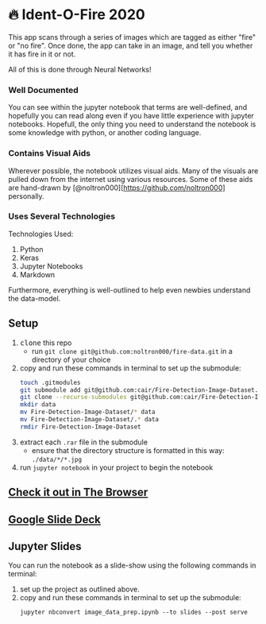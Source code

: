 # 🔥 Ident-O-Fire 2020
This app scans through a series of images which are tagged as either "fire" or "no fire".
Once done, the app can take in an image, and tell you whether it has fire in it or not.

All of this is done through Neural Networks!

### Well Documented
You can see within the jupyter notebook that terms are well-defined, and hopefully you can read along even if you have little experience with jupyter notebooks.
Hopefull, the only thing you need to understand the notebook is some knowledge with python, or another coding language.

### Contains Visual Aids
Wherever possible, the notebook utilizes visual aids.
Many of the visuals are pulled down from the internet using various resources.
Some of these aids are hand-drawn by [@noltron000][https://github.com/noltron000] personally.

### Uses Several Technologies
Technologies Used:
1. Python
1. Keras
1. Jupyter Notebooks
1. Markdown

Furthermore, everything is well-outlined to help even newbies understand the data-model.

## Setup
1. <kbd>clone</kbd> this repo
	- run `git clone git@github.com:noltron000/fire-data.git` in a directory of your choice
1. copy and run these commands in terminal to set up the submodule:
	```bash
	touch .gitmodules
	git submodule add git@github.com:cair/Fire-Detection-Image-Dataset.git data
	git clone --recurse-submodules git@github.com:cair/Fire-Detection-Image-Dataset.git
	mkdir data
	mv Fire-Detection-Image-Dataset/* data
	mv Fire-Detection-Image-Dataset/.* data
	rmdir Fire-Detection-Image-Dataset
	```
1. extract each `.rar` file in the submodule
	- ensure that the directory structure is formatted in this way: `./data/*/*.jpg`
1. run `jupyter notebook` in your project to begin the notebook

## [Check it out in The Browser][Files]
## [Google Slide Deck][Slides]
## Jupyter Slides
You can run the notebook as a slide-show using the following commands in terminal:
1. set up the project as outlined above.
1. copy and run these commands in terminal to set up the submodule:
	```
	jupyter nbconvert image_data_prep.ipynb --to slides --post serve
	```

[Files]: https://github.com/noltron000/fire-data/blob/master/fire_image_classification.py
[Slides]: https://github.com/noltron000/fire-data/blob/master/image_data_prep.ipynb
